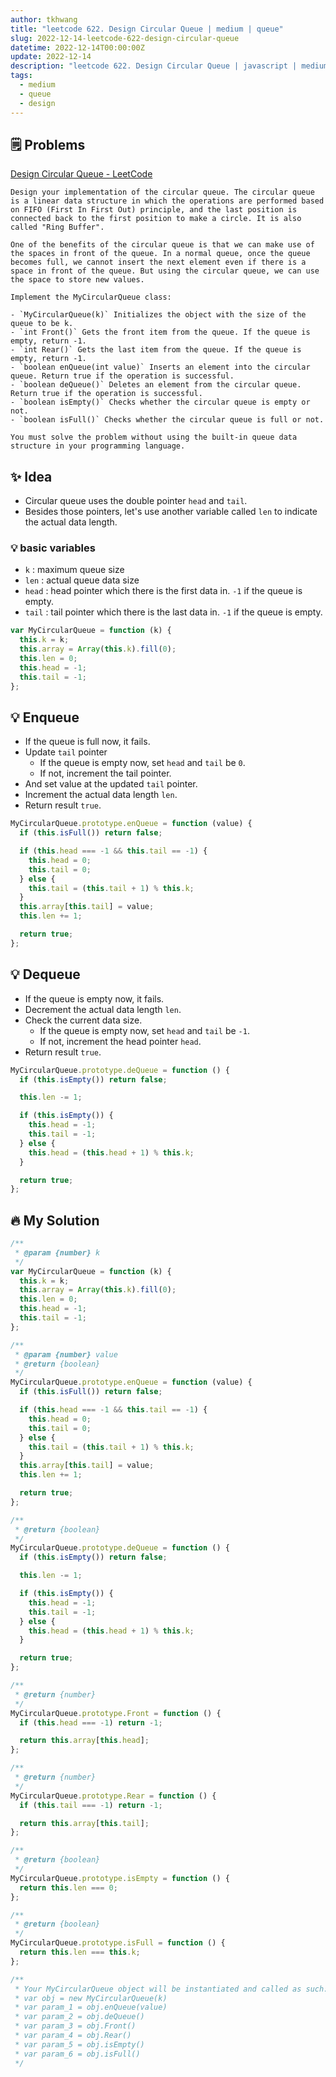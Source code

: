 ```yaml
---
author: tkhwang
title: "leetcode 622. Design Circular Queue | medium | queue"
slug: 2022-12-14-leetcode-622-design-circular-queue
datetime: 2022-12-14T00:00:00Z
update: 2022-12-14
description: "leetcode 622. Design Circular Queue | javascript | medium | queue"
tags:
  - medium
  - queue
  - design
---
```


## 🗒️ Problems

[Design Circular Queue - LeetCode](https://leetcode.com/problems/design-circular-queue/)

```
Design your implementation of the circular queue. The circular queue is a linear data structure in which the operations are performed based on FIFO (First In First Out) principle, and the last position is connected back to the first position to make a circle. It is also called "Ring Buffer".

One of the benefits of the circular queue is that we can make use of the spaces in front of the queue. In a normal queue, once the queue becomes full, we cannot insert the next element even if there is a space in front of the queue. But using the circular queue, we can use the space to store new values.

Implement the MyCircularQueue class:

- `MyCircularQueue(k)` Initializes the object with the size of the queue to be k.
- `int Front()` Gets the front item from the queue. If the queue is empty, return -1.
- `int Rear()` Gets the last item from the queue. If the queue is empty, return -1.
- `boolean enQueue(int value)` Inserts an element into the circular queue. Return true if the operation is successful.
- `boolean deQueue()` Deletes an element from the circular queue. Return true if the operation is successful.
- `boolean isEmpty()` Checks whether the circular queue is empty or not.
- `boolean isFull()` Checks whether the circular queue is full or not.

You must solve the problem without using the built-in queue data structure in your programming language.
```

## ✨ Idea

- Circular queue uses the double pointer `head` and `tail`.
- Besides those pointers, let's use another variable called `len` to indicate the actual data length.

### 💡 basic variables

- `k` : maximum queue size
- `len` : actual queue data size
- `head` : head pointer which there is the first data in. `-1` if the queue is empty.
- `tail` : tail pointer which there is the last data in. `-1` if the queue is empty.

```javascript
var MyCircularQueue = function (k) {
  this.k = k;
  this.array = Array(this.k).fill(0);
  this.len = 0;
  this.head = -1;
  this.tail = -1;
};
```

## 💡 Enqueue

- If the queue is full now, it fails.
- Update `tail` pointer
  - If the queue is empty now, set `head` and `tail` be `0`.
  - If not, increment the tail pointer.
- And set value at the updated `tail` pointer.
- Increment the actual data length `len`.
- Return result `true`.

```javascript
MyCircularQueue.prototype.enQueue = function (value) {
  if (this.isFull()) return false;

  if (this.head === -1 && this.tail == -1) {
    this.head = 0;
    this.tail = 0;
  } else {
    this.tail = (this.tail + 1) % this.k;
  }
  this.array[this.tail] = value;
  this.len += 1;

  return true;
};
```

## 💡 Dequeue

- If the queue is empty now, it fails.
- Decrement the actual data length `len`.
- Check the current data size.
  - If the queue is empty now, set `head` and `tail` be `-1`.
  - If not, increment the head pointer `head`.
- Return result `true`.

```javascript
MyCircularQueue.prototype.deQueue = function () {
  if (this.isEmpty()) return false;

  this.len -= 1;

  if (this.isEmpty()) {
    this.head = -1;
    this.tail = -1;
  } else {
    this.head = (this.head + 1) % this.k;
  }

  return true;
};
```

## 🔥 My Solution

```javascript
/**
 * @param {number} k
 */
var MyCircularQueue = function (k) {
  this.k = k;
  this.array = Array(this.k).fill(0);
  this.len = 0;
  this.head = -1;
  this.tail = -1;
};

/**
 * @param {number} value
 * @return {boolean}
 */
MyCircularQueue.prototype.enQueue = function (value) {
  if (this.isFull()) return false;

  if (this.head === -1 && this.tail == -1) {
    this.head = 0;
    this.tail = 0;
  } else {
    this.tail = (this.tail + 1) % this.k;
  }
  this.array[this.tail] = value;
  this.len += 1;

  return true;
};

/**
 * @return {boolean}
 */
MyCircularQueue.prototype.deQueue = function () {
  if (this.isEmpty()) return false;

  this.len -= 1;

  if (this.isEmpty()) {
    this.head = -1;
    this.tail = -1;
  } else {
    this.head = (this.head + 1) % this.k;
  }

  return true;
};

/**
 * @return {number}
 */
MyCircularQueue.prototype.Front = function () {
  if (this.head === -1) return -1;

  return this.array[this.head];
};

/**
 * @return {number}
 */
MyCircularQueue.prototype.Rear = function () {
  if (this.tail === -1) return -1;

  return this.array[this.tail];
};

/**
 * @return {boolean}
 */
MyCircularQueue.prototype.isEmpty = function () {
  return this.len === 0;
};

/**
 * @return {boolean}
 */
MyCircularQueue.prototype.isFull = function () {
  return this.len === this.k;
};

/**
 * Your MyCircularQueue object will be instantiated and called as such:
 * var obj = new MyCircularQueue(k)
 * var param_1 = obj.enQueue(value)
 * var param_2 = obj.deQueue()
 * var param_3 = obj.Front()
 * var param_4 = obj.Rear()
 * var param_5 = obj.isEmpty()
 * var param_6 = obj.isFull()
 */
```
